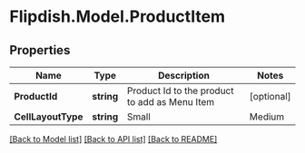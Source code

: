 # Flipdish.Model.ProductItem
## Properties

Name | Type | Description | Notes
------------ | ------------- | ------------- | -------------
**ProductId** | **string** | Product Id to the product to add as Menu Item | [optional] 
**CellLayoutType** | **string** | Small | Medium | Large  Affects the layout of the menu. | [optional] 

[[Back to Model list]](../README.md#documentation-for-models) [[Back to API list]](../README.md#documentation-for-api-endpoints) [[Back to README]](../README.md)

